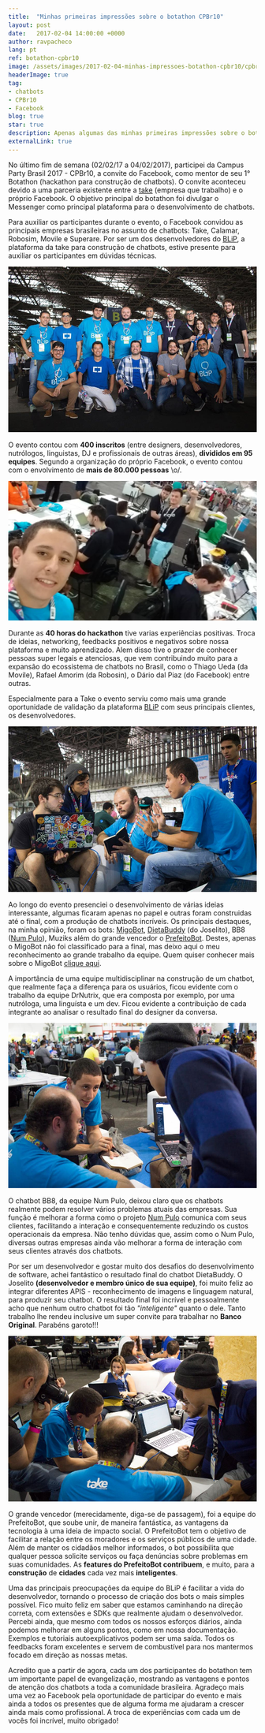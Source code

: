 ```yaml
---
title:  "Minhas primeiras impressões sobre o botathon CPBr10"
layout: post
date:   2017-02-04 14:00:00 +0000
author: ravpacheco
lang: pt
ref: botathon-cpbr10
image: /assets/images/2017-02-04-minhas-impressoes-botathon-cpbr10/cpbr10.jpg
headerImage: true
tag: 
- chatbots
- CPBr10
- Facebook
blog: true
star: true
description: Apenas algumas das minhas primeiras impressões sobre o botathon do Facebook na CPBr10 
externalLink: true
---
```


No último fim de semana (02/02/17 a 04/02/2017), participei da Campus Party Brasil 2017 - CPBr10, a convite do Facebook, 
como mentor de seu 1° Botathon (hackathon para construção de chatbots). O convite aconteceu devido a uma parceria 
existente entre a [take](http://take.net/) (empresa que trabalho) e o próprio Facebook. 
O objetivo principal do botathon foi divulgar o Messenger como principal plataforma para o desenvolvimento de 
chatbots.

Para auxiliar os participantes durante o evento, o Facebook convidou as principais empresas brasileiras no 
assunto de chatbots: Take, Calamar, Robosim, Movile e Superare. Por ser um dos desenvolvedores do [BLiP](https://blip.ai/), 
a plataforma da take para construção de chatbots, estive presente para auxiliar os participantes em dúvidas técnicas.

![Mentores do evento](../assets/images/2017-02-04-minhas-impressoes-botathon-cpbr10/mentores.jpg)

O evento contou com **400 inscritos** (entre designers, desenvolvedores, nutrólogos, linguistas, DJ e profissionais de outras áreas), 
**divididos em 95 equipes**. Segundo a organização do próprio Facebook, o evento contou com o envolvimento de 
**mais de 80.000 pessoas** \o/.

![Evento](../assets/images/2017-02-04-minhas-impressoes-botathon-cpbr10/evento.jpg)

Durante as **40 horas do hackathon** tive varias experiências positivas. Troca de ideias, networking, feedbacks 
positivos e negativos sobre nossa plataforma e muito aprendizado. Alem disso tive o prazer de conhecer pessoas 
super legais e atenciosas, que vem contribuindo muito para a expansão do ecossistema de chatbots no Brasil, como 
o Thiago Ueda (da Movile), Rafael Amorim (da Robosin), o Dário dal Piaz (do Facebook) entre outras.

Especialmente para a Take o evento serviu como mais uma grande oportunidade de validação da plataforma [BLiP](https://blip.ai/) 
com seus principais clientes, os desenvolvedores.

![Evento](../assets/images/2017-02-04-minhas-impressoes-botathon-cpbr10/mentoria1.jpg)

Ao longo do evento presenciei o desenvolvimento de várias ideias interessante, algumas ficaram apenas no papel e outras foram construidas 
até o final, com a produção de chatbots incríveis. Os principais destaques, na minha opinião, foram os bots: [MigoBot](https://www.facebook.com/migomessenger/), 
[DietaBuddy](http://m.me/dietabuddy) (do Joselito), BB8 ([Num Pulo](https://www.facebook.com/numpulo)), Muziks além 
do grande vencedor o [PrefeitoBot](https://www.facebook.com/PrefeitoBot-377856882599093/?fref=ts). Destes, apenas o 
MigoBot não foi classificado para a final, mas deixo aqui o meu reconhecimento ao grande trabalho da equipe. 
Quem quiser conhecer mais sobre o MigoBot [clique aqui](https://www.facebook.com/migomessenger/).

A importância de uma equipe multidisciplinar na construção de um chatbot, que realmente faça a diferença para os usuários, ficou evidente com 
o trabalho da equipe DrNutrix, que era composta por exemplo, por uma nutróloga, uma linguísta e um dev. 
Ficou evidente a contribuição de cada integrante ao analisar o resultado final do designer da conversa.

![Evento](../assets/images/2017-02-04-minhas-impressoes-botathon-cpbr10/mentoria2.jpg)

O chatbot BB8, da equipe Num Pulo, deixou claro que os chatbots realmente podem resolver vários problemas atuais 
das empresas. Sua função é melhorar a forma como o projeto [Num Pulo](https://www.facebook.com/numpulo) 
comunica com seus clientes, facilitando a interação e consequentemente reduzindo os custos operacionais da empresa. 
Não tenho dúvidas que, assim como o Num Pulo, diversas outras empresas ainda vão melhorar a forma de interação 
com seus clientes através dos chatbots.

Por ser um desenvolvedor e gostar muito dos desafios do desenvolvimento de software, achei fantástico o 
resultado final do chatbot DietaBuddy. O Joselito **(desenvolvedor e membro único de sua equipe)**, foi muito 
feliz ao integrar diferentes APIS - reconhecimento de imagens e linguagem natural, para produzir seu chatbot. 
O resultado final foi incrível e pessoalmente acho que nenhum outro chatbot foi tão *"inteligente"* quanto o dele. 
Tanto trabalho lhe rendeu inclusive um super convite para trabalhar no **Banco Original**. Parabéns garoto!!!

![Evento](../assets/images/2017-02-04-minhas-impressoes-botathon-cpbr10/mentoria3.jpg)

O grande vencedor (merecidamente, diga-se de passagem), foi a equipe do PrefeitoBot, que soube unir, de maneira fantástica, 
as vantagens da tecnologia à uma ideia de impacto social. O PrefeitoBot tem o objetivo de facilitar a relação 
entre os moradores e os serviços públicos de uma cidade. Além de manter os cidadãos melhor informados, o bot 
possibilita que qualquer pessoa solicite serviços ou faça denúncias sobre problemas em suas comunidades. 
As **features do PrefeitoBot contribuem**, e muito, para a **construção** de **cidades** cada vez mais **inteligentes**.

Uma das principais preocupações da equipe do BLiP é facilitar a vida do desenvolvedor, tornando o processo de 
criação dos bots o mais simples possível. Fico muito feliz em saber que estamos caminhando na direção correta, 
com extensões e SDKs que realmente ajudam o desenvolvedor. Percebi ainda, que mesmo com todos os nossos esforços diários, 
ainda podemos melhorar em alguns pontos, como em nossa documentação. Exemplos e tutoriais autoexplicativos podem 
ser uma saída. Todos os feedbacks foram excelentes e servem de combustível para nos mantermos focado em direção as 
nossas metas.

Acredito que a partir de agora, cada um dos participantes do botathon tem um importante papel de evangelização, 
mostrando as vantagens e pontos de atenção dos chatbots a toda a comunidade brasileira. 
Agradeço mais uma vez ao Facebook pela oportunidade de participar do evento e mais ainda a todos os presentes 
que de alguma forma me ajudaram a crescer ainda mais como profissional. 
A troca de experiências com cada um de vocês foi incrível, muito obrigado! 




